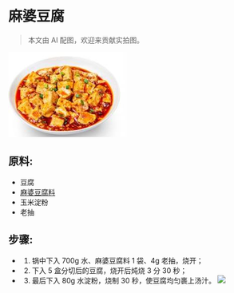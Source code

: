 # 麻婆豆腐
> 本文由 AI 配图，欢迎来贡献实拍图。

![麻婆豆腐](../images/麻婆豆腐.jpg)

## 原料:
- 豆腐
- [麻婆豆腐料](/配料/麻婆豆腐料.md)
- 玉米淀粉
- 老抽

## 步骤:
- 1. 锅中下入 700g 水、麻婆豆腐料 1 袋、4g 老抽，烧开；
- 2. 下入 5 盒分切后的豆腐，烧开后炖烧 3 分 30 秒；
- 3. 最后下入 80g 水淀粉，烧制 30 秒，使豆腐均匀裹上汤汁。
![](pic/麻婆豆腐/1.jpeg)